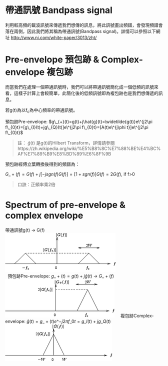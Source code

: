 # 帶通訊號 Bandpass signal
利用較高頻的載波訊號來傳遞我們想傳的訊息，將此訊號畫出頻譜，會發現頻譜會落在兩側，因此我們將其稱為帶通訊號(Bandpass signal)。詳情可以參照以下網址
http://www.ni.com/white-paper/3013/zht/  

# Pre-envelope 預包跡 & Complex-envelope 複包跡
而當我們在處理一個帶通訊號時，我們可以將帶通訊號簡化成一個低頻的訊號來看，這樣子計算上會較簡單，此簡化後的低頻訊號即為複包跡也是我們想傳遞的訊息。  
  
若g(t)為以f<sub>c</sub>為中心頻率的帶通訊號。  

預包跡Pre-envelope: $g\_{+}(t)=g(t)+j\hat{g}(t)=\widetilde{g(t)}e\^{j2\pi f\_{0}t}=[g\_{I}(t)+jg\_{Q}(t)]e\^{j2\pi f\_{0}t}=[A(t)e\^{j\phi t}]e\^{j2\pi f\_{0}t}$
	

> 註： $\hat{g}(t)$ 是g(t)的Hilbert Transform，詳情請參閱https://zh.wikipedia.org/wiki/%E5%B8%8C%E7%88%BE%E4%BC%AF%E7%89%B9%E8%BD%89%E6%8F%9B  
  
預包跡經傅立葉轉換後得到的頻譜為：  
  
$G\_{+}(f)=G(f)+j[-jsgn(f)G(f)]=[1+sgn(f)]G(f)=2G(f)$, if f>0  
> 口訣：正頻率乘2倍

# Spectrum of pre-envelope & complex envelope
帶通訊號g(t) → G(f)  
![alt text](https://github.com/ChenBlue/Communication-System-Note/blob/master/Bandpass_signal/G(f).png)    
  
預包跡Pre-envelope: $g\_{+}(t)=g(t)+j\hat{g}(t)$ → $G\_{+}(f)$    
![alt text](https://github.com/ChenBlue/Communication-System-Note/blob/master/Bandpass_signal/G%2B(f).png)  
  
複包跡Complex-envelope: $\hat{g}(t)=g\_{+}(t)e\^{-j2\pi f\_{0}t}=g\_{I}(t)+jg\_{Q}(t)$   
![alt text](https://github.com/ChenBlue/Communication-System-Note/blob/master/Bandpass_signal/G~(f).png)      
